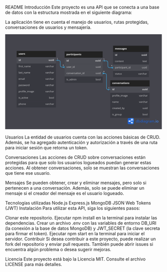 README
Introducción
Este proyecto es una API que se conecta a una base de datos con la estructura mostrada en el siguiente diagrama:

La aplicación tiene en cuenta el manejo de usuarios, rutas protegidas, conversaciones de usuarios y mensajería.

![Alt text](src/public/WhatsApp_Database.png)

Usuarios
La entidad de usuarios cuenta con las acciones básicas de CRUD. Además, se ha agregado autenticación y autorización a través de una ruta para iniciar sesión que retorna un token.

Conversaciones
Las acciones de CRUD sobre conversaciones están protegidas para que solo los usuarios logueados puedan generar estas acciones. Al obtener conversaciones, solo se muestran las conversaciones que tiene ese usuario.

Mensajes
Se pueden obtener, crear y eliminar mensajes, pero solo si pertenecen a una conversación. Además, solo se puede eliminar un mensaje si el creador del mensaje es el usuario logueado.

Tecnologías utilizadas
Node.js
Express.js
MongoDB
JSON Web Tokens (JWT)
Instalación
Para utilizar esta API, siga los siguientes pasos:

Clonar este repositorio.
Ejecutar npm install en la terminal para instalar las dependencias.
Crear un archivo .env con las variables de entorno DB_URI (la conexión a la base de datos MongoDB) y JWT_SECRET (la clave secreta para firmar el token).
Ejecutar npm start en la terminal para iniciar el servidor.
Contribuir
Si desea contribuir a este proyecto, puede realizar un fork del repositorio y enviar pull requests. También puede abrir issues si encuentra algún problema o desea sugerir mejoras.

Licencia
Este proyecto está bajo la Licencia MIT. Consulte el archivo LICENSE para más detalles.
